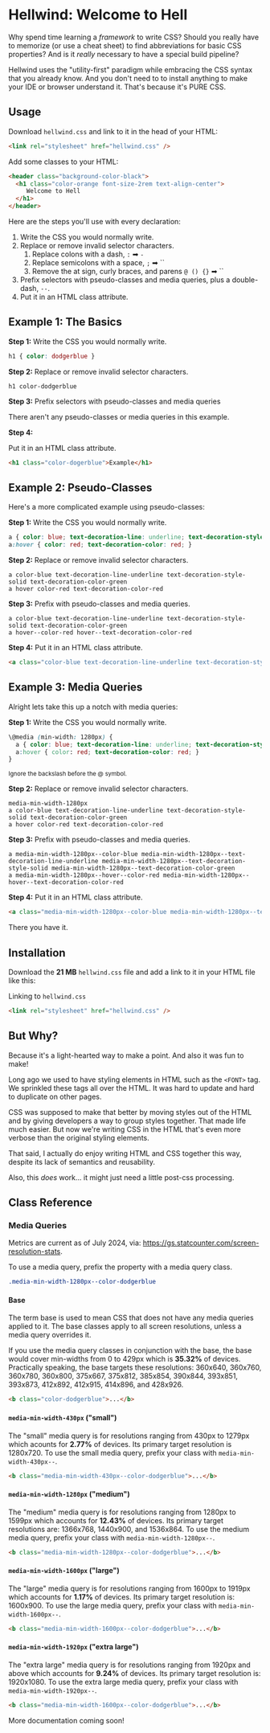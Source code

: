 # Hellwind: Welcome to Hell

Why spend time learning a _framework_ to write CSS? Should you really have to
memorize (or use a cheat sheet) to find abbreviations for basic CSS properties?
And is it _really_ necessary to have a special build pipeline?

Hellwind uses the "utility-first" paradigm while embracing the CSS syntax that
you already know. And you don't need to to install anything to make your IDE or
browser understand it. That's because it's PURE CSS.

## Usage

Download `hellwind.css` and link to it in the head of your HTML:

```html
<link rel="stylesheet" href="hellwind.css" />
```

Add some classes to your HTML:

```html
<header class="background-color-black">
  <h1 class="color-orange font-size-2rem text-align-center">
     Welcome to Hell
  </h1>
</header>
```

Here are the steps you'll use with every declaration:

1. Write the CSS you would normally write.
2. Replace or remove invalid selector characters.
   1. Replace colons with a dash, `:` ➡ `-`
   2. Replace semicolons with a space, `;` ➡ ``
   3. Remove the at sign, curly braces, and parens `@ () {}` ➡ ``
3. Prefix selectors with pseudo-classes and media queries, plus a double-dash,
   `--`.
4. Put it in an HTML class attribute.

## Example 1: The Basics

**Step 1:** Write the CSS you would normally write.

```css
h1 { color: dodgerblue }
```

**Step 2:** Replace or remove invalid selector characters.

```text
h1 color-dodgerblue
```

**Step 3:** Prefix selectors with pseudo-classes and media queries

There aren't any pseudo-classes or media queries in this example.

**Step 4:**

Put it in an HTML class attribute.

```html
<h1 class="color-dogerblue">Example</h1>
```

## Example 2: Pseudo-Classes

Here's a more complicated example using pseudo-classes:

**Step 1:** Write the CSS you would normally write.

```css
a { color: blue; text-decoration-line: underline; text-decoration-style: solid; text-decoration-color: green; }
a:hover { color: red; text-decoration-color: red; }
```

**Step 2:** Replace or remove invalid selector characters.

```text
a color-blue text-decoration-line-underline text-decoration-style-solid text-decoration-color-green
a hover color-red text-decoration-color-red
```

**Step 3:** Prefix with pseudo-classes and media queries.

```text
a color-blue text-decoration-line-underline text-decoration-style-solid text-decoration-color-green
a hover--color-red hover--text-decoration-color-red
```

**Step 4:** Put it in an HTML class attribute.

```html
<a class="color-blue text-decoration-line-underline text-decoration-style-solid text-decoration-color-green hover--color-red hover--text-decoration-color-red">...</a>
```

## Example 3: Media Queries

Alright lets take this up a notch with media queries:

**Step 1:** Write the CSS you would normally write.

```css
\@media (min-width: 1280px) {
  a { color: blue; text-decoration-line: underline; text-decoration-style: solid; text-decoration-color: green; }
  a:hover { color: red; text-decoration-color: red; }
}
```

<small>Ignore the backslash before the @ symbol.</small>

**Step 2:** Replace or remove invalid selector characters.

```text
media-min-width-1280px
a color-blue text-decoration-line-underline text-decoration-style-solid text-decoration-color-green
a hover color-red text-decoration-color-red
```

**Step 3:** Prefix with pseudo-classes and media queries.

```text
a media-min-width-1280px--color-blue media-min-width-1280px--text-decoration-line-underline media-min-width-1280px--text-decoration-style-solid media-min-width-1280px--text-decoration-color-green
a media-min-width-1280px--hover--color-red media-min-width-1280px--hover--text-decoration-color-red
```

**Step 4:** Put it in an HTML class attribute.

```html
<a class="media-min-width-1280px--color-blue media-min-width-1280px--text-decoration-line-underline media-min-width-1280px--text-decoration-style-solid media-min-width-1280px--text-decoration-color-green media-min-width-1280px--hover--color-red media-min-width-1280px--hover--text-decoration-color-red">...</a>
```

There you have it.

## Installation

Download the **21 MB** `hellwind.css` file and add a link to it in your HTML
file like this:

Linking to `hellwind.css`

```html
<link rel="stylesheet" href="hellwind.css" />
```

## But Why?

Because it's a light-hearted way to make a point. And also it was fun to make!

Long ago we used to have styling elements in HTML such as the `<FONT>` tag. We
sprinkled these tags all over the HTML. It was hard to update and hard to
duplicate on other pages.

CSS was supposed to make that better by moving styles out of the HTML and by
giving developers a way to group styles together. That made life much easier.
But now we're writing CSS in the HTML that's even more verbose than the original
styling elements.

That said, I actually do enjoy writing HTML and CSS together this way, despite
its lack of semantics and reusability.

Also, this _does_ work... it might just need a little post-css processing.

## Class Reference

### Media Queries

Metrics are current as of July 2024, via:
https://gs.statcounter.com/screen-resolution-stats.

To use a media query, prefix the property with a media query class.

```css
.media-min-width-1280px--color-dodgerblue
```

#### Base

The term base is used to mean CSS that does not have any media queries applied
to it. The base classes apply to all screen resolutions, unless a media query
overrides it.

If you use the media query classes in conjunction with the base, the base would
cover min-widths from 0 to 429px which is **35.32%** of devices. Practically
speaking, the base targets these resolutions: 360x640, 360x760, 360x780,
360x800, 375x667, 375x812, 385x854, 390x844, 393x851, 393x873, 412x892, 412x915,
414x896, and 428x926.

```html
<b class="color-dodgerblue">...</b>
```

#### `media-min-width-430px` ("small")

The "small" media query is for resolutions ranging from 430px to 1279px which
acounts for **2.77%** of devices. Its primary target resolution is 1280x720. To
use the small media query, prefix your class with `media-min-width-430px--`.

```html
<b class="media-min-width-430px--color-dodgerblue">...</b>
```

#### `media-min-width-1280px` ("medium")

The "medium" media query is for resolutions ranging from 1280px to 1599px which
accounts for **12.43%** of devices. Its primary target resolutions are:
1366x768, 1440x900, and 1536x864. To use the medium media query, prefix your
class with `media-min-width-1280px--`.

```html
<b class="media-min-width-1280px--color-dodgerblue">...</b>
```

#### `media-min-width-1600px` ("large")

The "large" media query is for resolutions ranging from 1600px to 1919px which
accounts for **1.17%** of devices. Its primary target resolution is: 1600x900.
To use the large media query, prefix your class with `media-min-width-1600px--`.

```html
<b class="media-min-width-1600px--color-dodgerblue">...</b>
```

#### `media-min-width-1920px` ("extra large")

The "extra large" media query is for resolutions ranging from 1920px and above
which accounts for **9.24%** of devices. Its primary target resolution is:
1920x1080. To use the extra large media query, prefix your class with
`media-min-width-1920px--`.

```html
<b class="media-min-width-1600px--color-dodgerblue">...</b>
```

More documentation coming soon!
